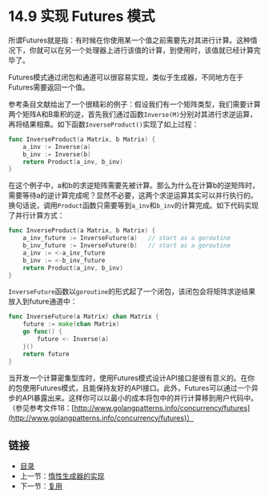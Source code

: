 # 14.9 实现 Futures 模式

所谓Futures就是指：有时候在你使用某一个值之前需要先对其进行计算。这种情况下，你就可以在另一个处理器上进行该值的计算，到使用时，该值就已经计算完毕了。

Futures模式通过闭包和通道可以很容易实现，类似于生成器，不同地方在于Futures需要返回一个值。

参考条目文献给出了一个很精彩的例子：假设我们有一个矩阵类型，我们需要计算两个矩阵A和B乘积的逆，首先我们通过函数`Inverse(M)`分别对其进行求逆运算，再将结果相乘。如下函数`InverseProduct()`实现了如上过程：

```go
func InverseProduct(a Matrix, b Matrix) {
    a_inv := Inverse(a)
    b_inv := Inverse(b)
    return Product(a_inv, b_inv)
}
```

在这个例子中，a和b的求逆矩阵需要先被计算。那么为什么在计算b的逆矩阵时，需要等待a的逆计算完成呢？显然不必要，这两个求逆运算其实可以并行执行的。换句话说，调用`Product`函数只需要等到`a_inv`和`b_inv`的计算完成。如下代码实现了并行计算方式：

```go
func InverseProduct(a Matrix, b Matrix) {
    a_inv_future := InverseFuture(a)   // start as a goroutine
    b_inv_future := InverseFuture(b)   // start as a goroutine
    a_inv := <-a_inv_future
    b_inv := <-b_inv_future
    return Product(a_inv, b_inv)
}
```

`InverseFuture`函数以`goroutine`的形式起了一个闭包，该闭包会将矩阵求逆结果放入到future通道中：

```go
func InverseFuture(a Matrix) chan Matrix {
    future := make(chan Matrix)
    go func() {
        future <- Inverse(a)
    }()
    return future
}
```

当开发一个计算密集型库时，使用Futures模式设计API接口是很有意义的。在你的包使用Futures模式，且能保持友好的API接口。此外，Futures可以通过一个异步的API暴露出来。这样你可以以最小的成本将包中的并行计算移到用户代码中。（参见参考文件18：[http://www.golangpatterns.info/concurrency/futures](http://www.golangpatterns.info/concurrency/futures)）

## 链接

- [目录](../directory.md)
- 上一节：[惰性生成器的实现](14.8.md)
- 下一节：[复用](14.10.md)
